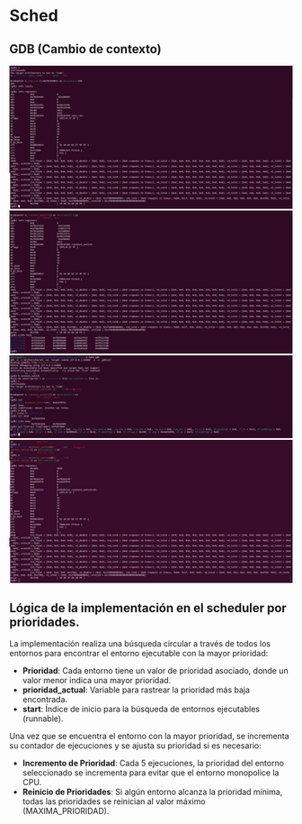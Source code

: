 # Sched


## GDB (Cambio de contexto)

![Descripción de la imagen](informe_img/env_run.png)
![Descripción de la imagen](informe_img/context_switch.png)
![Descripción de la imagen](informe_img/trapframe_en_stack.png)
![Descripción de la imagen](informe_img/iret.png)


## Lógica de la implementación en el scheduler por prioridades.


La implementación realiza una búsqueda circular a través de todos los entornos para encontrar el entorno ejecutable con la mayor prioridad:

- **Prioridad**: Cada entorno tiene un valor de prioridad asociado, donde un valor menor indica una mayor prioridad.
- **prioridad_actual**: Variable para rastrear la prioridad más baja encontrada.
- **start**: Índice de inicio para la búsqueda de entornos ejecutables (runnable).

Una vez que se encuentra el entorno con la mayor prioridad, se incrementa su contador de ejecuciones y se ajusta su prioridad si es necesario:

- **Incremento de Prioridad**: Cada 5 ejecuciones, la prioridad del entorno seleccionado se incrementa para evitar que el entorno monopolice la CPU.
- **Reinicio de Prioridades**: Si algún entorno alcanza la prioridad mínima, todas las prioridades se reinician al valor máximo (MAXIMA_PRIORIDAD).

